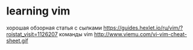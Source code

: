 # learning vim
хорошая обзорная статья с сылками
https://guides.hexlet.io/ru/vim/?roistat_visit=1126207
команды vim
http://www.viemu.com/vi-vim-cheat-sheet.gif
